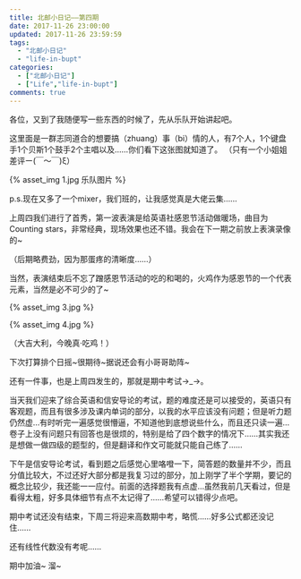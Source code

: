 ```yaml
---
title: 北邮小日记——第四期 
date: 2017-11-26 23:00:00 
updated: 2017-11-26 23:59:59 
tags:
  - "北邮小日记"
  - "life-in-bupt"
categories:
  - ["北邮小日记"]
  - ["Life","life-in-bupt"]
comments: true
---
```


各位，又到了我随便写一些东西的时候了，先从乐队开始讲起吧。

<!--more-->

这里面是一群志同道合的想要搞（zhuang）事（bi）情的人，有7个人，1个键盘手1个贝斯1个鼓手2个主唱以及……你们看下这张图就知道了。 （只有一个小姐姐差评ー(￣～￣)ξ）

{% asset_img 1.jpg 乐队图片 %}

p.s.现在又多了一个mixer，我们班的，让我感觉真是大佬云集……

上周四我们进行了首秀，第一波表演是给英语社感恩节活动做暖场，曲目为Counting stars，非常经典，现场效果也还不错。我会在下一期之前放上表演录像的~

（后期略费劲，因为那蛋疼的清晰度……）

当然，表演结束后不忘了蹭感恩节活动的吃的和喝的，火鸡作为感恩节的一个代表元素，当然是必不可少的了~

{% asset_img 3.jpg %}

{% asset_img 4.jpg %}

（大吉大利，今晚真·吃鸡！）

下次打算排个日摇~很期待~据说还会有小哥哥助阵~

还有一件事，也是上周四发生的，那就是期中考试→_→。

当天我们迎来了综合英语和信安导论的考试，题的难度还是可以接受的，英语只有客观题，而且有很多涉及课内单词的部分，以我的水平应该没有问题；但是听力题仍然虚…有时听完一遍感觉很懵逼，不知道他到底想说些什么，而且还只读一遍…卷子上没有问题只有回答也是很烦的，特别是给了四个数字的情况下……其实我还是想做一做四级的题型的，但是翻译和作文可能就只能自己练了……

下午是信安导论考试，看到题之后感觉心里咯噔一下，简答题的数量并不少，而且分值比较大，不过还好大部分都是我复习过的部分，加上刚学了半个学期，要记的概念比较少，我还能一一应付。前面的选择题我有点虚…虽然我前几天看过，但是看得太粗，好多具体细节有点不太记得了……希望可以错得少点吧。

期中考试还没有结束，下周三将迎来高数期中考，略慌……好多公式都还没记住……

还有线性代数没有考呢……

期中加油~ 溜~
